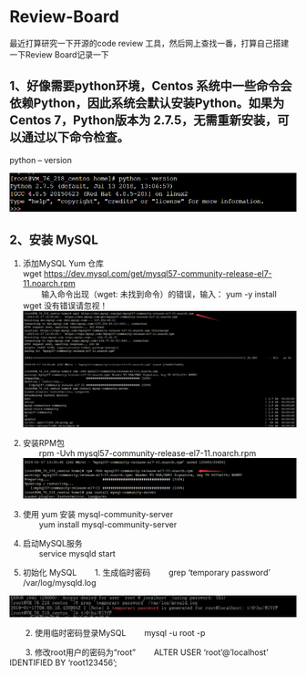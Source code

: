 # Review-Board

最近打算研究一下开源的code review 工具，然后网上查找一番，打算自己搭建一下Review Board记录一下    

## 1、好像需要python环境，Centos 系统中一些命令会依赖Python，因此系统会默认安装Python。如果为Centos 7，Python版本为 2.7.5，无需重新安装，可以通过以下命令检查。    

python – version    

![Image 下载文件](https://github.com/liweiDiao/Review-Board/blob/master/images/1.png)    

## 2、安装 MySQL    

1. 添加MySQL Yum 仓库    
   wget https://dev.mysql.com/get/mysql57-community-release-el7-11.noarch.rpm     
   输入命令出现（wget: 未找到命令）的错误，输入：  yum -y install wget     没有错误请忽视！    
  ![Image 下载文件](https://github.com/liweiDiao/Review-Board/blob/master/images/2.png)    
  
2. 安装RPM包     
  rpm -Uvh mysql57-community-release-el7-11.noarch.rpm    
  ![Image 下载文件](https://github.com/liweiDiao/Review-Board/blob/master/images/3.png)  

3. 使用 yum 安装 mysql-community-server     
  yum install mysql-community-server    
  
4. 启动MySQL服务     
  service mysqld start    

5. 初始化 MySQL
  1. 生成临时密码 
  grep ‘temporary password’ /var/log/mysqld.log
  
  ![Image 下载文件](https://github.com/liweiDiao/Review-Board/blob/master/images/4.png) 

  2. 使用临时密码登录MySQL 
  mysql -u root -p

  3. 修改root用户的密码为“root” 
  ALTER USER ‘root’@’localhost’ IDENTIFIED BY ‘root123456’;
 
  
